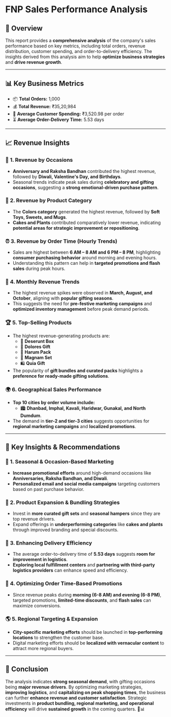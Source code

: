 # **FNP Sales Performance Analysis**

## 🌟 **Overview**
This report provides a **comprehensive analysis** of the company's sales performance based on key metrics, including total orders, revenue distribution, customer spending, and order-to-delivery efficiency. The insights derived from this analysis aim to help **optimize business strategies** and **drive revenue growth**.

---

## 📊 **Key Business Metrics**
- 📦 **Total Orders:** 1,000
- 💰 **Total Revenue:** ₹35,20,984
- 👥 **Average Customer Spending:** ₹3,520.98 per order
- ⏳ **Average Order-Delivery Time:** 5.53 days

---

## 📈 **Revenue Insights**

### 🎉 **1. Revenue by Occasions**
- **Anniversary and Raksha Bandhan** contributed the highest revenue, followed by **Diwali, Valentine's Day, and Birthdays**.
- Seasonal trends indicate peak sales during **celebratory and gifting occasions**, suggesting a **strong emotional-driven purchase pattern**.

### 🎁 **2. Revenue by Product Category**
- The **Colors category** generated the highest revenue, followed by **Soft Toys, Sweets, and Mugs**.
- **Cakes and Plants** contributed comparatively lower revenue, indicating **potential areas for strategic improvement or repositioning**.

### ⏰ **3. Revenue by Order Time (Hourly Trends)**
- Sales are highest between **6 AM – 8 AM and 6 PM – 8 PM**, highlighting **consumer purchasing behavior** around morning and evening hours.
- Understanding this pattern can help in **targeted promotions and flash sales** during peak hours.

### 📆 **4. Monthly Revenue Trends**
- The highest revenue spikes were observed in **March, August, and October**, aligning with **popular gifting seasons**.
- This suggests the need for **pre-festive marketing campaigns** and **optimized inventory management** before peak demand periods.

### 🏆 **5. Top-Selling Products**
- The highest revenue-generating products are:
  - 🏅 **Deserunt Box**
  - 🎁 **Dolores Gift**
  - 🎊 **Harum Pack**
  - 💎 **Magnam Set**
  - 🛍 **Quia Gift**
- The popularity of **gift bundles and curated packs** highlights a **preference for ready-made gifting solutions**.

### 🌍 **6. Geographical Sales Performance**
- **Top 10 cities by order volume include:**
  - 🏙 **Dhanbad, Imphal, Kavali, Haridwar, Gunakal, and North Dumdum**.
- The demand in **tier-2 and tier-3 cities** suggests opportunities for **regional marketing campaigns** and **localized promotions**.

---

## 📌 **Key Insights & Recommendations**

### 📢 **1. Seasonal & Occasion-Based Marketing**
- **Increase promotional efforts** around high-demand occasions like **Anniversaries, Raksha Bandhan, and Diwali**.
- **Personalized email and social media campaigns** targeting customers based on past purchase behavior.

### 🎯 **2. Product Expansion & Bundling Strategies**
- Invest in **more curated gift sets** and **seasonal hampers** since they are top revenue drivers.
- Expand offerings in **underperforming categories** like **cakes and plants** through improved branding and special discounts.

### 🚚 **3. Enhancing Delivery Efficiency**
- The average order-to-delivery time of **5.53 days** suggests **room for improvement in logistics**.
- **Exploring local fulfillment centers** and **partnering with third-party logistics providers** can enhance speed and efficiency.

### 💸 **4. Optimizing Order Time-Based Promotions**
- Since revenue peaks during **morning (6-8 AM) and evening (6-8 PM)**, targeted promotions, **limited-time discounts**, and **flash sales** can maximize conversions.

### 🌎 **5. Regional Targeting & Expansion**
- **City-specific marketing efforts** should be launched in **top-performing locations** to strengthen the customer base.
- Digital marketing efforts should be **localized with vernacular content** to attract more regional buyers.

---

## 🏁 **Conclusion**
The analysis indicates **strong seasonal demand**, with gifting occasions being **major revenue drivers**. By optimizing marketing strategies, **improving logistics**, and **capitalizing on peak shopping times**, the business can further **enhance revenue and customer satisfaction**. Strategic investments in **product bundling, regional marketing, and operational efficiency** will drive **sustained growth** in the coming quarters. 🚀📊
